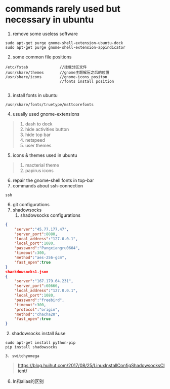 # commands rarely used but necessary in ubuntu 

1. remove some useless software

```shell
sudo apt-get purge gnome-shell-extension-ubuntu-dock
sudo apt-get purge gnome-shell-extension-appindicator
```

2. some common file positions

```shell
/etc/fstab				//挂载分区文件
/usr/share/themes		//gnome主题解压之后的位置
/usr/share/icons		//gnome-icons positon
						//fonts install position
						
```

3. install fonts in ubuntu 

```shell
/usr/share/fonts/truetype/msttcorefonts
```

4. usually used gnome-extensions

> 1. dash to dock                       
> 2. hide activities button     
> 3. hide top bar
> 4. netspeed
> 5. user themes   

5. icons & themes used in ubuntu 

> 1. macterial theme 
> 2. papirus icons

6. repair the gnome-shell fonts in top-bar 
7. commands about ssh-connection

```shell
ssh
```

6. git configurations 
7. shadowsocks
   1. shadowsocks configurations

```json
{
    "server":"45.77.177.47",
    "server_port":8080,
    "local_address":"127.0.0.1",
    "local_port":1080,
    "password":"Pangxiangru0604",
    "timeout":300,
    "method":"aes-256-gcm",
    "fast_open":true
}
shackdowsocks1.json
{
    "server":"167.179.64.231",
    "server_port":60666,
    "local_address":"127.0.0.1",
    "local_port":1080,
    "password":"freebird",
    "timeout":300,
	"protocol":"origin",
    "method":"chacha20",
    "fast_open":true
}
```

​	2. shadowsocks install &use 

```shell
sudo apt-get install python-pip
pip install shadowsocks
```

 	3. switchyomega

> https://blog.huihut.com/2017/08/25/LinuxInstallConfigShadowsocksClient/

6. ln和alias的区别